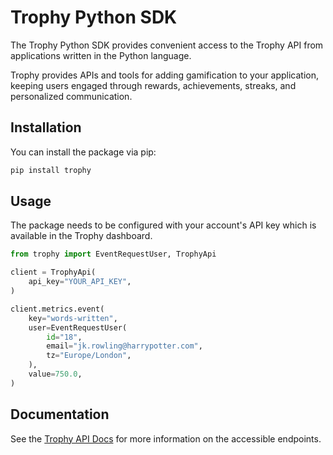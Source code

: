 # Trophy Python SDK

The Trophy Python SDK provides convenient access to the Trophy API from applications written in the
Python language. 

Trophy provides APIs and tools for adding gamification to your application, keeping users engaged 
through rewards, achievements, streaks, and personalized communication.

## Installation

You can install the package via pip:

```bash
pip install trophy
```

## Usage

The package needs to be configured with your account's API key which is available in the Trophy
dashboard.

```python
from trophy import EventRequestUser, TrophyApi

client = TrophyApi(
    api_key="YOUR_API_KEY",
)

client.metrics.event(
    key="words-written",
    user=EventRequestUser(
        id="18",
        email="jk.rowling@harrypotter.com",
        tz="Europe/London",
    ),
    value=750.0,
)
```

## Documentation

See the [Trophy API Docs](https://trophy.docs.buildwithfern.com/overview/introduction) for more
information on the accessible endpoints.
